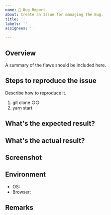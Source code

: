 ```yaml
---
name: 🐛 Bug Report
about: Create an Issue for managing the Bug.
title: ''
labels: ''
assignees: ''

---
```


## Overview
A summary of the flaws should be included here.  

## Steps to reproduce the issue
Describe how to reproduce it.
1. git clone ○○
2. yarn start 

## What's the expected result?

## What's the actual result?

## Screenshot

## Environment
- OS:  
- Browser: 

## Remarks